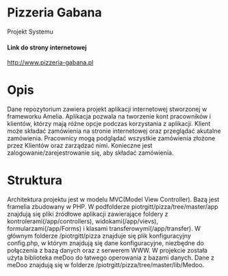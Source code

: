 # Pizzeria Gabana
Projekt Systemu
 
#### Link do strony internetowej
http://www.pizzeria-gabana.pl

# Opis 
Dane repozytorium zawiera projekt aplikacji internetowej stworzonej w frameworku Amelia. Aplikacja pozwala na tworzenie kont pracowników i klientów, którzy mają różne opcje podczas korzystania z aplikacji. Klient może składać zamówienia na stronie internetowej oraz przeglądać akutalne zamówienia. Pracownicy mogą podglądać wszystkie zamówienia złożone przez Klientów oraz zarządzać nimi. Konieczne jest zalogowanie/zarejestrowanie się, aby składać zamówienia.

# Struktura
Architektura projektu jest w modelu MVC(Model View Controller). Bazą jest framelia zbudowany w PHP.
W podfolderze piotrgitt/pizza/tree/master/app znajdują się pliki źródłowe aplikacji zawierające foldery z kontrolerami(/app/controllers), widokami(/app/vievs), formularzami(/app/Forms) i klasami transferowymi(/app/transfer). 
W głównym folderze /piotrgitt/pizza znajduje się plik konfiguracyjny config.php, w którym znajdują się dane konfiguracyjne, niezbędne do połączenia z bazą danych oraz z serwerem WWW.
W projekcie została użyta biblioteka meDoo do łatwego operowania z bazami danych. Dane z meDoo znajdują się w folderze /piotrgitt/pizza/tree/master/lib/Medoo.
